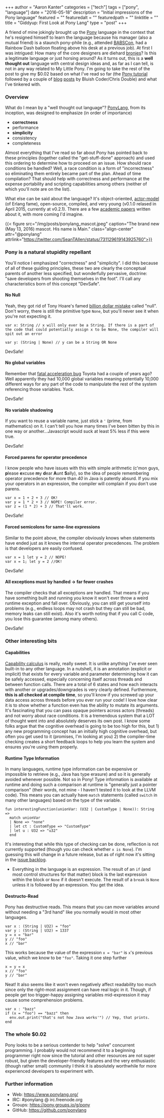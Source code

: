 +++
author = "Aaron Kanter"
categories = ["tech"]
tags = ["pony", "language"]
date = "2016-05-18"
description = "Initial impressions of the Pony language"
featured = ""
featuredalt = ""
featuredpath = ""
linktitle = ""
title = "Giddyup: First Look at Pony Lang"
type = "post"
+++

A friend of mine jokingly brought up the [Pony](ponylang) language in the context that he's resigned himself to learn the language because his manager (also a mutual friend) is a staunch pony-phile (e.g., attended [BABSCon](http://www.babscon.com/), had a Rainbow Dash balloon floating above his desk at a previous job). At first I was intrigued: How many of the core designers are diehard [bronies](http://www.urbandictionary.com/define.php?term=Brony)? Is this a legitimate language or just horsing around? As it turns out, this is a **well thought out** language with central design ideas and, as far as I can tell, is not in any way related to My Little Pony. I'm going to take the rest of the post to give my $0.02 based on what I've read so far (the [Pony tutorial](ponytut) followed by a couple of [blog](post1) [posts](post2) by Bluish Coder/Chris Double) and what I've tinkered with.

### Overview
What do I mean by a "well thought out language"? [PonyLang](ponylang), from its inception, was designed to emphasize (in order of importance)

- **correctness**
- performance
- **simplicity**
- consistency
- completeness

Almost everything that I've read so far about Pony has pointed back to these principles (together called the "get-stuff-done" approach) and used this ordering to determine how to proceed on an issue. How should race conditions be handled? Well, a race condition is a form of "incorrectness" so eliminating them entirely became part of the plan. Ahead of time compilation? That should help with correctness and performance at the expense portability and scripting capabilities among others (neither of which you'll note are on the list).

What else can be said about the language? It's object-oriented, [actor-model](actor-model-wiki) (of Erlang fame), open-source, compiled, and very young (v0.1.0 relased in April 2015, currently at v0.2.1). There are a few [academic papers](papers) written about it, with more coming I'd imagine.

{{< figure src="/img/posts/ponylang_mascot.jpeg" caption="The brand new (May 13, 2016) mascot. His name is Main." class="align-center" attr="@ponylang" attrlink="https://twitter.com/SeanTAllen/status/731129619143925760">}}

### Pony is a natural stupidity repellant

You'll notice I emphasized "correctness" and "simplicity". I did this because of all of these guiding principles, these two are clearly the conceptual parents of another less specified, but wonderfully pervasive, doctrine: "save developers from shooting themselves in the foot". I'll call any characteristics born of this concept "DevSafe".

#### No Null
Yeah, they got rid of Tony Hoare's famed [billion dollar mistake](hoare-quote) called "null". Don't worry, there is still the primitive type `None`, but you'll never see it when you're not expecting it.

```
var x: String // x will only ever be a String. If there is a part of the code that could potentially assign x to be None, the compiler will spit out an error

var y: (String | None) // y can be a String OR None
```

DevSafe!

#### No global variables
Remember that [fatal acceleration bug](http://www.safetyresearch.net/blog/articles/toyota-unintended-acceleration-and-big-bowl-%E2%80%9Cspaghetti%E2%80%9D-code) Toyota had a couple of years ago? Well apparently they had 10,000 global variables meaning potentially 10,000 different ways for any part of the code to manipulate the rest of the system referencing those variables. Yuck.

DevSafe!

#### No variable shadowing
If you want to reuse a variable name, just stick a `'` (prime, from mathematics) on it. I can't tell you how many times I've been bitten by this in one way or another...Javascript would suck at least 5% less if this were true.

DevSafe!

#### Forced parens for operator precedence
I know people who have issues with this with simple arithmetic (c'mon guys, **p**lease **e**xcuse **m**y **d**ear **A**unt **S**ally), so the idea of people remembering operator precedence for more than _40_ in Java is patently absurd. If you mix your operators in an expression, the compiler will complain if you don't use parens.
```
var x = 1 + 2 + 3 // OK!
var y = 1 * 2 + 3 // NOPE! Compiler error.
var z = (1 * 2) + 3 // That'll work.
```

DevSafe!

#### Forced semicolons for same-line expressions
Similar to the point above, the compiler obviously knows when statements have ended just as it knows the internal operator precedences. The problem is that developers are easily confused.

```
var x = 1 let y = 2 // NOPE!
var x = 1; let y = 2 //OK!
```

DevSafe!

#### All exceptions must by handled -> far fewer crashes
The compiler checks that all exceptions are handled. That means if you have something built and running you know it won't ever throw a weird runtime exception and fall over. Obviously, you can still get yourself into problems (e.g., endless loops may not crash but they can still be bad, memory leaks can still exist). Also it's worth noting that if you call C code, you lose this guarantee (among many others).

DevSafe!

### Other interesting bits

#### Capabilities
[Capability calculus](http://tutorial.ponylang.org/capabilities/index.html) is really, really sweet. It is unlike anything I've ever seen built-in to any other language. In a nutshell, it is an annotation (explicit or implicit) that exists for every variable and parameter determining how it can be safely accessed, especially concerning itself across threads and between function calls. There are a total of 6 states and how each interacts with another or upgrades/downgrades is very clearly defined. Furthermore, **this is all checked at compile time**, so you'll know if you screwed up your data access across threads before you ever run your code! I love how clear it is to show whether a function even has the ability to mutate its arguments. It's fascinating that you can pass opaque pointers across actors (threads) and not worry about race conditions. It is a tremendous system that a LOT of thought went into and absolutely deserves its own post. I know some folks argue that the cognitive overhead is going to be too high for this, but 1) any new programming concept has an initially high cognitive overhead, but often you get used to it (promises, I'm looking at you) 2) the compiler-time checking creates a short feedback loops to help you learn the system and ensures you're using them properly.


#### Runtime Type Information
In many languages, runtime type information can be expensive or impossible to retrieve (e.g., Java has type erasure) and so it is generally avoided whenever possible. Not so in Pony! Type information is available at runtime and doing such a comparison at runtime is "generally just a pointer comparison" (their words, not mine - I haven't tested it to look at the LLVM code). This means you can actually have `match` statements (called `switch` in many other languages) based on the type of the variable. 

```
fun interestingFunction(unionVar: (U32 | CustomType | None)): String =>
  match unionVar
  | None => "none"
  | let ct : CustomType => "CustomType"
  | let u : U32 => "u32"
  end
```

It's interesting that while this type of checking can be done, reflection is not currently supported (though you can check whether `x is None`). I'm guessing this will change in a future release, but as of right now it's sitting in the [issue backlog](https://github.com/ponylang/ponyc/issues/87).
- Everything in the language is an expression. The result of an `if` (and most control structures for that matter) block is the last expression within the block or `None` if it doesn't execute. The result of a `break` is `None` unless it is followed by an expression. You get the idea.

#### Destructo-Read
Pony has destructive reads. This means that you can move variables around without needing a "3rd hand" like you normally would in most other languages.

```
var x : (String | U32) = "foo"
var y : (String | U32) = 1337
y = x = "bar"
y // "foo"
x // "bar"
```
This works because the value of the expression `x = "bar"` is `x`'s previous value, which we know to be `"foo"`. Taking it one step further
```
x = y = x
x // "foo"
y // "bar"
```
Neat! It also seems like it won't even negatively affect readability too much since only the right-most assignment can have real logic in it. Though, if people get too trigger-happy assigning variables mid-expression it may cause some comprehension problems.

```
var x : "bazz"
if (x = "foo") == "bazz" then
  env.out.print("that's not how Java works'") // Yep, that prints.
end
```

### The whole $0.02
Pony looks to be a serious contender to help "solve" concurrent programming. I probably would not recommend it to a beginning programmer right now since the tutorial and other resources are not super robust, but given the developer-friendly features and the very enthusiastic (though rather small) community I think it is absolutely worthwhile for more experienced developers to experiment with.

### Further information
- Web: https://www.ponylang.org/
- IRC: #ponylang @ irc.freenode.org
- Groups: https://pony.groups.io/g/pony
- GitHub: https://github.com/ponylang

[ponylang]: http://www.ponylang.org/
[ponytut]: http://http://tutorial.ponylang.org/
[post1]: https://bluishcoder.co.nz/2015/11/04/a-quick-look-at-pony.html
[post2]: https://bluishcoder.co.nz/2016/05/11/exploring-actors-in-pony.html
[hoar-quote]: https://www.lucidchart.com/techblog/2015/08/31/the-worst-mistake-of-computer-science/
[actor-model-wiki]: https://en.wikipedia.org/wiki/Actor_model/
[papers]: https://github.com/ponylang/ponylang.github.io/tree/master/papers/
